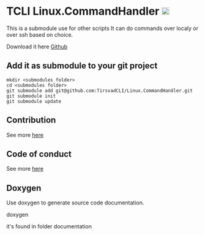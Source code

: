 # TCLI Linux.CommandHandler <img src="https://avatars.githubusercontent.com/u/74443654?s=400&u=482bac7c18c999bfbca7a851489ebbc75cc5e8d0&v=4" width="20" height="20">
This is a submodule use for other scripts
It can do commands over localy or over ssh based on choice.

Download it here [Github](https://github.com/TirsvadCLI/Linux.CommandHandler)

## Add it as submodule to your git project
    mkdir <submodules folder>
    cd <submodules folder>
    git submodule add git@github.com:TirsvadCLI/Linux.CommandHandler.git
    git submodule init
    git submodule update

## Contribution
See more [here](CONTRIBUTING.md)

## Code of conduct
See more [here](CODE_OF_CONDUCT.md)

## Doxygen
Use doxygen to generate source code documentation.

doxygen

it's found in folder documentation
